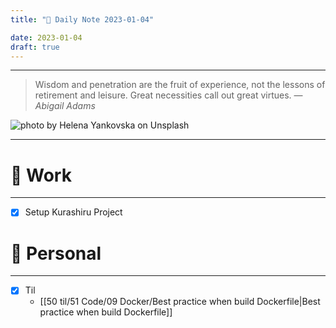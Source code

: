```yaml
---
title: "🌱 Daily Note 2023-01-04"

date: 2023-01-04
draft: true
---
```



---

> Wisdom and penetration are the fruit of experience, not the lessons of retirement and leisure. Great necessities call out great virtues.
> — <cite>Abigail Adams</cite>

![photo by Helena Yankovska on Unsplash](https://images.unsplash.com/photo-1509767237982-070742f77b60?crop=entropy&cs=tinysrgb&fm=jpg&ixid=MnwzNjM5Nzd8MHwxfHJhbmRvbXx8fHx8fHx8fDE2NzI3OTkwNjY&ixlib=rb-4.0.3&q=80&w=500&h=500)

---


# 💼 Work
---
- [x] Setup Kurashiru Project


# 🌱 Personal
---
- [x] Til
	-   [[50 til/51 Code/09 Docker/Best practice when build Dockerfile|Best practice when build Dockerfile]]
